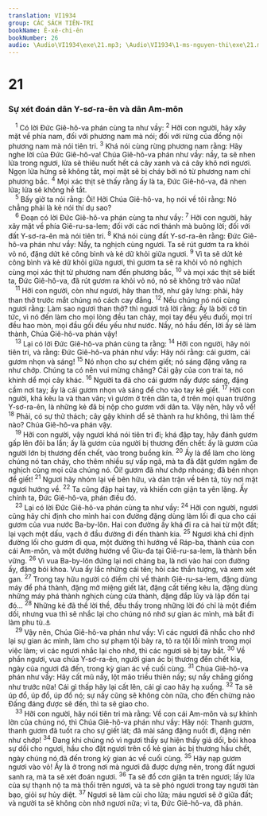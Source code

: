 ```yaml
---
translation: VI1934
group: CÁC SÁCH TIÊN-TRI
bookName: Ê-xê-chi-ên 
bookNumber: 26
audio: \Audio\VI1934\exe\21.mp3; \Audio\VI1934\1-ms-nguyen-thi\exe\21.mp3
---
```


<div class="title"><h1>21</h1><h3>Sự xét đoán dân Y-sơ-ra-ên và dân Am-môn</h3></div>
<span class="verse exe_21_1"> <sup>1</sup> Có lời Đức Giê-hô-va phán cùng ta như vầy: </span>
<span class="verse exe_21_2"><sup>2</sup> Hỡi con người, hãy xây mặt về phía nam, đối với phương nam mà nói; đối với rừng của đồng nội phương nam mà nói tiên tri. </span>
<span class="verse exe_21_3"><sup>3</sup> Khá nói cùng rừng phương nam rằng: Hãy nghe lời của Đức Giê-hô-va! Chúa Giê-hô-va phán như vầy: nầy, ta sẽ nhen lửa trong ngươi, lửa sẽ thiêu nuốt hết cả cây xanh và cả cây khô nơi ngươi. Ngọn lửa hừng sẽ không tắt, mọi mặt sẽ bị cháy bởi nó từ phương nam chí phương bắc. </span>
<span class="verse exe_21_4"><sup>4</sup> Mọi xác thịt sẽ thấy rằng ấy là ta, Đức Giê-hô-va, đã nhen lửa; lửa sẽ không hề tắt. <br/></span>
<span class="verse exe_21_5"> <sup>5</sup> Bấy giờ ta nói rằng: Ôi! Hỡi Chúa Giê-hô-va, họ nói về tôi rằng: Nó chẳng phải là kẻ nói thí dụ sao? <br/></span>
<span class="verse exe_21_6"> <sup>6</sup> Đoạn có lời Đức Giê-hô-va phán cùng ta như vầy: </span>
<span class="verse exe_21_7"><sup>7</sup> Hỡi con người, hãy xây mặt về phía Giê-ru-sa-lem; đối với các nơi thánh mà buông lời; đối với đất Y-sơ-ra-ên mà nói tiên tri. </span>
<span class="verse exe_21_8"><sup>8</sup> Khá nói cùng đất Y-sơ-ra-ên rằng: Đức Giê-hô-va phán như vầy: Nầy, ta nghịch cùng ngươi. Ta sẽ rút gươm ta ra khỏi vỏ nó, đặng dứt kẻ công bình và kẻ dữ khỏi giữa ngươi. </span>
<span class="verse exe_21_9"><sup>9</sup> Vì ta sẽ dứt kẻ công bình và kẻ dữ khỏi giữa ngươi, thì gươm ta sẽ ra khỏi vỏ nó nghịch cùng mọi xác thịt từ phương nam đến phương bắc, </span>
<span class="verse exe_21_10"><sup>10</sup> và mọi xác thịt sẽ biết ta, Đức Giê-hô-va, đã rút gươm ra khỏi vỏ nó, nó sẽ không trở vào nữa! <br/></span>
<span class="verse exe_21_11"> <sup>11</sup> Hỡi con người, còn như ngươi, hãy than thở, như gãy lưng: phải, hãy than thở trước mắt chúng nó cách cay đắng. </span>
<span class="verse exe_21_12"><sup>12</sup> Nếu chúng nó nói cùng ngươi rằng: Làm sao ngươi than thở? thì ngươi trả lời rằng: Ấy là bởi cớ tin tức, vì nó đến làm cho mọi lòng đều tan chảy, mọi tay đều yếu đuối, mọi trí đều hao mòn, mọi đầu gối đều yếu như nước. Nầy, nó hầu đến, lời ấy sẽ làm thành, Chúa Giê-hô-va phán vậy! <br/></span>
<span class="verse exe_21_13"> <sup>13</sup> Lại có lời Đức Giê-hô-va phán cùng ta rằng: </span>
<span class="verse exe_21_14"><sup>14</sup> Hỡi con người, hãy nói tiên tri, và rằng: Đức Giê-hô-va phán như vầy: Hãy nói rằng: cái gươm, cái gươm nhọn và sáng! </span>
<span class="verse exe_21_15"><sup>15</sup> Nó nhọn cho sự chém giết; nó sáng đặng văng ra như chớp. Chúng ta có nên vui mừng chăng? Cái gậy của con trai ta, nó khinh dể mọi cây khác. </span>
<span class="verse exe_21_16"><sup>16</sup> Người ta đã cho cái gươm nầy được sáng, đặng cầm nơi tay; ấy là cái gươm nhọn và sáng để cho vào tay kẻ giết. </span>
<span class="verse exe_21_17"><sup>17</sup> Hỡi con người, khá kêu la và than vãn; vì gươm ở trên dân ta, ở trên mọi quan trưởng Y-sơ-ra-ên, là những kẻ đã bị nộp cho gươm với dân ta. Vậy nên, hãy vỗ vế! </span>
<span class="verse exe_21_18"><sup>18</sup> Phải, có sự thử thách; cây gậy khinh dể sẽ thành ra hư không, thì làm thế nào? Chúa Giê-hô-va phán vậy. <br/></span>
<span class="verse exe_21_19"> <sup>19</sup> Hỡi con người, vậy ngươi khá nói tiên tri đi; khá đập tay, hãy đánh gươm gấp lên đôi ba lần; ấy là gươm của người bị thương đến chết: ấy là gươm của người lớn bị thương đến chết, vào trong buồng kín. </span>
<span class="verse exe_21_20"><sup>20</sup> Ấy là để làm cho lòng chúng nó tan chảy, cho thêm nhiều sự vấp ngã, mà ta đã đặt gươm ngăm đe nghịch cùng mọi cửa chúng nó. Ôi! gươm đã như chớp nhoáng; đã bén nhọn để giết! </span>
<span class="verse exe_21_21"><sup>21</sup> Ngươi hãy nhóm lại về bên hữu, và dàn trận về bên tả, tùy nơi mặt ngươi hướng về. </span>
<span class="verse exe_21_22"><sup>22</sup> Ta cũng đập hai tay, và khiến cơn giận ta yên lặng. Ấy chính ta, Đức Giê-hô-va, phán điều đó. <br/></span>
<span class="verse exe_21_23"> <sup>23</sup> Lại có lời Đức Giê-hô-va phán cùng ta như vầy: </span>
<span class="verse exe_21_24"><sup>24</sup> Hỡi con người, ngươi cũng hãy chỉ định cho mình hai con đường đặng dùng làm lối đi qua cho cái gươm của vua nước Ba-by-lôn. Hai con đường ấy khá đi ra cả hai từ một đất; lại vạch một dấu, vạch ở đầu đường đi đến thành kia. </span>
<span class="verse exe_21_25"><sup>25</sup> Ngươi khá chỉ định đường lối cho gươm đi qua, một đường thì hướng về Ráp-ba, thành của con cái Am-môn, và một đường hướng về Giu-đa tại Giê-ru-sa-lem, là thành bền vững. </span>
<span class="verse exe_21_26"><sup>26</sup> Vì vua Ba-by-lôn đứng lại nơi cháng ba, là nơi vào hai con đường ấy, đặng bói khoa. Vua ấy lắc những cái tên; hỏi các thần tượng, và xem xét gan. </span>
<span class="verse exe_21_27"><sup>27</sup> Trong tay hữu người có điềm chỉ về thành Giê-ru-sa-lem, đặng dùng máy để phá thành, đặng mở miệng giết lát, đặng cất tiếng kêu la, đặng dùng những máy phá thành nghịch cùng cửa thành, đặng đắp lũy và lập đồn tại đó… </span>
<span class="verse exe_21_28"><sup>28</sup> Những kẻ đã thề lời thề, đều thấy trong những lời đó chỉ là một điềm dối, nhưng vua thì sẽ nhắc lại cho chúng nó nhớ sự gian ác mình, mà bắt đi làm phu tù.<a data-toggle="tooltip" data-placement="bottom" title="Gie 49:1-6; Exe 25:1-7; Am 1:3-15; So 2:8-11">⚓</a><br/></span>
<span class="verse exe_21_29"> <sup>29</sup> Vậy nên, Chúa Giê-hô-va phán như vầy: Vì các ngươi đã nhắc cho nhớ lại sự gian ác mình, làm cho sự phạm tội bày ra, tỏ ra tội lỗi mình trong mọi việc làm; vì các ngươi nhắc lại cho nhớ, thì các ngươi sẽ bị tay bắt. </span>
<span class="verse exe_21_30"><sup>30</sup> Về phần ngươi, vua chúa Y-sơ-ra-ên, người gian ác bị thương đến chết kia, ngày của ngươi đã đến, trong kỳ gian ác về cuối cùng. </span>
<span class="verse exe_21_31"><sup>31</sup> Chúa Giê-hô-va phán như vầy: Hãy cất mũ nầy, lột mão triều thiên nầy; sự nầy chẳng giống như trước nữa! Cái gì thấp hãy lại cất lên, cái gì cao hãy hạ xuống. </span>
<span class="verse exe_21_32"><sup>32</sup> Ta sẽ úp đổ, úp đổ, úp đổ nó; sự nầy cũng sẽ không còn nữa, cho đến chừng nào Đấng đáng được sẽ đến, thì ta sẽ giao cho. <br/></span>
<span class="verse exe_21_33"> <sup>33</sup> Hỡi con người, hãy nói tiên tri mà rằng: Về con cái Am-môn và sự khinh lờn của chúng nó, thì Chúa Giê-hô-va phán như vầy: Hãy nói: Thanh gươm, thanh gươm đã tuốt ra cho sự giết lát; đã mài sáng đặng nuốt đi, đặng nên như chớp! </span>
<span class="verse exe_21_34"><sup>34</sup> Đang khi chúng nó vì ngươi thấy sự hiện thấy giả dối, bói khoa sự dối cho ngươi, hầu cho đặt ngươi trên cổ kẻ gian ác bị thương hầu chết, ngày chúng nó đã đến trong kỳ gian ác về cuối cùng. </span>
<span class="verse exe_21_35"><sup>35</sup> Hãy nạp gươm ngươi vào vỏ! Ấy là ở trong nơi mà ngươi đã được dựng nên, trong đất ngươi sanh ra, mà ta sẽ xét đoán ngươi. </span>
<span class="verse exe_21_36"><sup>36</sup> Ta sẽ đổ cơn giận ta trên ngươi; lấy lửa của sự thạnh nộ ta mà thổi trên ngươi, và ta sẽ phó ngươi trong tay người tàn bạo, giỏi sự hủy diệt. </span>
<span class="verse exe_21_37"><sup>37</sup> Ngươi sẽ làm củi cho lửa; máu ngươi sẽ ở giữa đất; và người ta sẽ không còn nhớ ngươi nữa; vì ta, Đức Giê-hô-va, đã phán. <br/></span>
